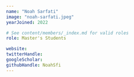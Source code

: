 ```yaml
---
name: "Noah Sarfati"
image: "noah-sarfati.jpeg"
yearJoined: 2022

# See content/members/_index.md for valid roles
role: Master's Students

website:
twitterHandle:
googleScholar:
githubHandle: NoahSfi
---
```

